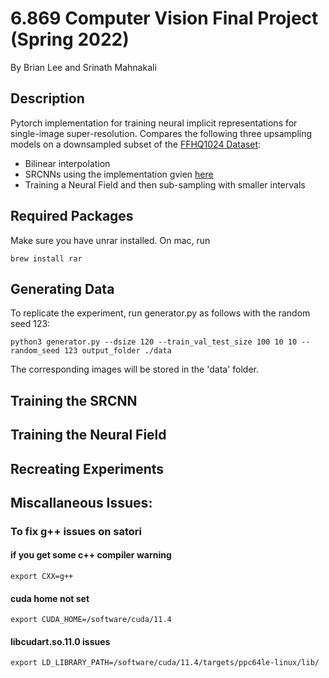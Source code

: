 # 6.869 Computer Vision Final Project (Spring 2022)
By Brian Lee and Srinath Mahnakali

## Description
Pytorch implementation for training neural implicit representations for single-image
super-resolution. Compares the following three upsampling models on a downsampled subset 
of the [FFHQ1024 Dataset](https://github.com/NVlabs/ffhq-dataset):

* Bilinear interpolation
* SRCNNs using the implementation gvien [here](https://github.com/yjn870/SRCNN-pytorch)
* Training a Neural Field and then sub-sampling with smaller intervals

## Required Packages
Make sure you have unrar installed. On mac, run 
```
brew install rar
```

## Generating Data
To replicate the experiment, run generator.py as follows with the random seed 123:
```
python3 generator.py --dsize 120 --train_val_test_size 100 10 10 --random_seed 123 output_folder ./data
```
The corresponding images will be stored in the 'data' folder. 

## Training the SRCNN

## Training the Neural Field

## Recreating Experiments

## Miscallaneous Issues:

### To fix g++ issues on satori
#### if you get some c++ compiler warning
```
export CXX=g++
```
#### cuda home not set
```
export CUDA_HOME=/software/cuda/11.4
```
#### libcudart.so.11.0 issues
```
export LD_LIBRARY_PATH=/software/cuda/11.4/targets/ppc64le-linux/lib/
```
